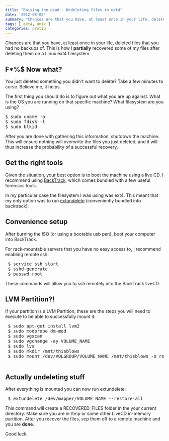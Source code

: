 ```yaml
---
title: "Raising the dead - Undeleting files in ext4"
date: '2012-08-05'
summary: "Chances are that you have, at least once in your life, deleted files that you had no backups of. This is the story of how I partially recovered some of my files after deleting them on a Linux ext4 filesystem."
tags: [ ext4, unix ]
categories: protip
---
```


Chances are that you have, at least once in your life, deleted files that you had no backups of. This is how I **partially** recovered some of my files after deleting them on a Linux ext4 filesystem.

## F*%$ Now what?

You just deleted something you didn't want to delete? Take a few minutes to curse. Believe me, it helps.

The first thing you should do is to figure out what you are up against. What is the OS you are running on that specific machine? What filesystem are you using?

<pre>
$ sudo uname -a
$ sudo fdisk -l
$ sudo blkid
</pre>

After you are done with gathering this information, shutdown the machine. This will ensure nothing will overwrite the files you just deleted, and it will thus increase the probability of a successful recovery.

## Get the right tools

Given the situation, your best option is to boot the machine using a live CD. I recommend using [BackTrack](http://www.backtrack-linux.org/), which comes bundled with a few useful forensics tools.

In my particular case the filesystem I was using was ext4. This meant that my only option was to run [extundelete](http://extundelete.sourceforge.net/) (conveniently bundled into backtrack).

## Convenience setup

After burning the ISO (or using a bootable usb pen), boot your computer into BackTrack. 

For rack-mountable servers that you have no easy access to, I recommend enabling remote ssh:

<pre>
 $ service ssh start
 $ sshd-generate
 $ passwd root
</pre>

These commands will allow you to ssh remotely into the BackTrack liveCD.

## LVM Partition?!

If your partition is a LVM Partition, these are the steps you will need to execute to be able to successfully mount it:

<pre>
 $ sudo apt-get install lvm2
 $ sudo modprobe dm-mod
 $ sudo vgscan
 $ sudo vgchange -ay VOLUME_NAME
 $ sudo lvs
 $ sudo mkdir /mnt/thisblows
 $ sudo mount /dev/VOLGROUP/VOLUME_NAME /mnt/thisblows -o ro,user
 </pre>

## Actually undeleting stuff

After everything is mounted you can now run extundelete:

<pre>
 $ extundelete /dev/mapper/VOLUME_NAME --restore-all 
</pre>

This command will create a RECOVERED_FILES folder in the your current directory. Make sure you are in /tmp or some other LiveCD in-memory partition. After you recover the files, *scp* them off to a remote machine and you are **done**.

Good luck.